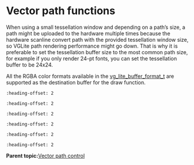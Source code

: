 # Vector path functions

When using a small tessellation window and depending on a path’s size, a path might be uploaded to the hardware multiple times because the hardware scanline convert path with the provided tessellation window size, so VGLite path rendering performance might go down. That is why it is preferable to set the tessellation buffer size to the most common path size, for example if you only render 24-pt fonts, you can set the tessellation buffer to be 24x24.



All the RGBA color formats available in the [vg\_lite\_buffer\_format\_t](vg_lite_buffer_format_t_enumeration.md) are supported as the destination buffer for the draw function.


```{include} ../topics/vg_lite_path_calc_length_function.md
:heading-offset: 2
```

```{include} ../topics/vg_lite_path_append_function.md
:heading-offset: 2
```

```{include} ../topics/vg_lite_init_path_function.md
:heading-offset: 2
```

```{include} ../topics/vg_lite_init_arc_path_function.md
:heading-offset: 2
```

```{include} ../topics/vg_lite_upload_path_function.md
:heading-offset: 2
```

```{include} ../topics/vg_lite_clear_path_function.md
:heading-offset: 2
```

**Parent topic:**[Vector path control](../topics/vector_path_control.md)

